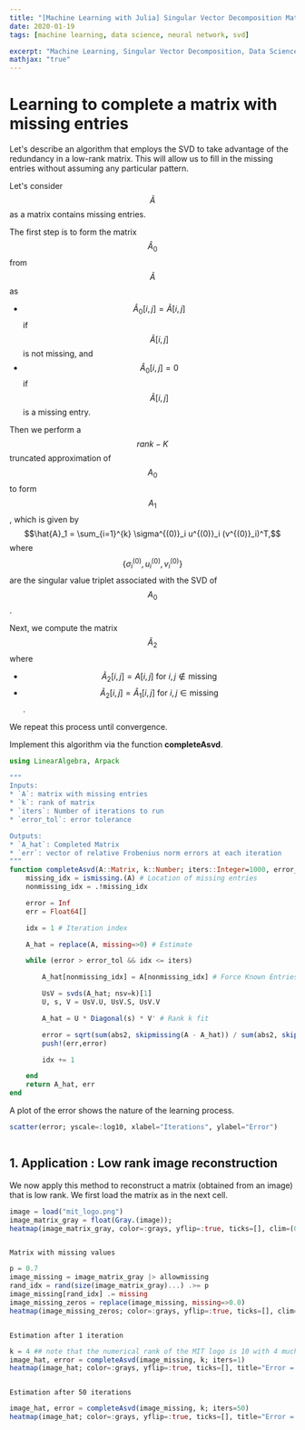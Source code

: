 ```yaml
---
title: "[Machine Learning with Julia] Singular Vector Decomposition Matrix Completion"
date: 2020-01-19
tags: [machine learning, data science, neural network, svd]

excerpt: "Machine Learning, Singular Vector Decomposition, Data Science"
mathjax: "true"
---
```


# Learning to complete a matrix with missing entries

Let's describe an algorithm that employs the SVD to take advantage of the redundancy in a low-rank matrix. This will allow us to fill in the missing entries without assuming any particular pattern.

Let's consider $$\tilde{A}$$ as a matrix contains missing entries.

The first step is to form the matrix $$\hat{A}_0$$ from $$\tilde{A}$$ as
- $$\hat{A}_0[i,j] = \tilde{A}[i,j]$$ if $$\tilde{A}[i,j]$$ is not missing, and
- $$\hat{A}_0[i,j] =0 $$ if $$\tilde{A}[i,j]$$ is a missing entry.

Then we perform a $$rank-K$$  truncated approximation of  $$A_0$$  to form  $$A_1$$ , which is given by
$$\hat{A}_1 = \sum_{i=1}^{k}  \sigma^{(0)}_i u^{(0)}_i (v^{(0)}_i)^T,$$
where $$\{\sigma_i^{(0)},u^{(0)}_i,v_{i}^{(0)}\}$$ are the singular value triplet associated with the SVD of  $$A_0$$.

Next, we compute the matrix $$\tilde{A}_2$$ where

- $$\tilde{A}_2[i,j] = A[i,j] \textrm{ for } i, j \notin \textrm{missing}$$
- $$\tilde{A}_2[i,j] = \hat{A}_1[i,j] \textrm{ for } i, j \in \textrm{missing}$$.

We repeat this process until convergence.

Implement this algorithm via the function **completeAsvd**.

```julia
using LinearAlgebra, Arpack

"""
Inputs:
* `A`: matrix with missing entries
* `k`: rank of matrix
* `iters`: Number of iterations to run
* `error_tol`: error tolerance

Outputs:
* `A_hat`: Completed Matrix
* `err`: vector of relative Frobenius norm errors at each iteration
"""
function completeAsvd(A::Matrix, k::Number; iters::Integer=1000, error_tol::Number=1e-9)
    missing_idx = ismissing.(A) # Location of missing entries
    nonmissing_idx = .!missing_idx

    error = Inf
    err = Float64[]

    idx = 1 # Iteration index

    A_hat = replace(A, missing=>0) # Estimate

    while (error > error_tol && idx <= iters)

        A_hat[nonmissing_idx] = A[nonmissing_idx] # Force Known Entries: Projection Step

        UsV = svds(A_hat; nsv=k)[1]
        U, s, V = UsV.U, UsV.S, UsV.V

        A_hat = U * Diagonal(s) * V' # Rank k fit

        error = sqrt(sum(abs2, skipmissing(A - A_hat)) / sum(abs2, skipmissing(A))) # Normalized error on known entries
        push!(err,error)

        idx += 1

    end
    return A_hat, err
end
```

A plot of the error shows the nature of the learning process.

```julia
scatter(error; yscale=:log10, xlabel="Iterations", ylabel="Error")
```

<img src="{{ site.url }}{{ site.baseurl }}/images/ml1/mat_comp_rate.png" alt="">

## 1. Application : Low rank image reconstruction

We now apply this method to reconstruct a matrix (obtained from an image) that is low rank. We first load the matrix as in the next cell.

```julia
image = load("mit_logo.png")
image_matrix_gray = float(Gray.(image));
heatmap(image_matrix_gray, color=:grays, yflip=:true, ticks=[], clim=(0, 1))
```
<img src="{{ site.url }}{{ site.baseurl }}/images/ml1/logo1.png" alt="">

`Matrix with missing values`
```julia
p = 0.7
image_missing = image_matrix_gray |> allowmissing
rand_idx = rand(size(image_matrix_gray)...) .>= p
image_missing[rand_idx] .= missing
image_missing_zeros = replace(image_missing, missing=>0.0)
heatmap(image_missing_zeros; color=:grays, yflip=:true, ticks=[], clim=(0, 1))
```
<img src="{{ site.url }}{{ site.baseurl }}/images/ml1/logo2.png" alt="">

`Estimation after 1 iteration`
```julia
k = 4 ## note that the numerical rank of the MIT logo is 10 with 4 much-more significant singular values
image_hat, error = completeAsvd(image_missing, k; iters=1)
heatmap(image_hat; color=:grays, yflip=:true, ticks=[], title="Error = $(round(error[end]; digits=5))")
```
<img src="{{ site.url }}{{ site.baseurl }}/images/ml1/logo3.png" alt="">

`Estimation after 50 iterations`
```julia
image_hat, error = completeAsvd(image_missing, k; iters=50)
heatmap(image_hat; color=:grays, yflip=:true, ticks=[], title="Error = $(round(error[end]; digits=5))")
```

<img src="{{ site.url }}{{ site.baseurl }}/images/ml1/logo4.png" alt="">
